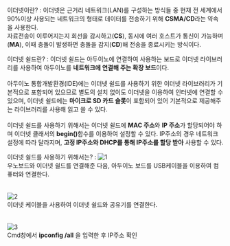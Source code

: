 이더넷이란?
: 이더넷은 근거리 네트워크(LAN)를 구성하는 방식들 중 현재 전 세계에서 90%이상 사용되는 네트워크의 형태로 데이터를 전송하기 위해 <b>CSMA/CD</b>라는 약속을 사용한다.<br>
자료전송이 이루어지는지 회선을 감시하고(<b>CS</b>), 동시에 여러 호스트가 통신이 가능하며(<b>MA</b>), 이때 충돌이 발생하면 충돌을 감지(<b>CD</b>)해 전송을 종료시키는 방식이다.


이더넷 쉴드란?
: 이더넷 쉴드는 아두이노에 연결하여 사용하는 보드로 이더넷 라이브러리를 사용하여 아두이노를 <b>네트워크에 연결해 주는 확장 보드</b>이다.<br><br>
아두이노 통합개발환경(IDE)에는 이더넷 쉴드를 사용하기 위한 이더넷 라이브러리가 기본적으로 포함되어 있으므로 별도의 설치 없이도 이더넷을 이용하여 인터넷에 연결할 수 있으며, 이더넷 쉴드에는 <b>마이크로 SD 카드 슬롯</b>이 포함되어 있어 기본적으로 제공해주는 라이브러리를 사용해 읽고 쓸 수 있다.<br><br>
이더넷 쉴드를 사용하기 위해서는 이더넷 쉴드에 <b>MAC 주소</b>와 <b>IP 주소</b>가 할당되어야 하며 이더넷 클래서의 <b>begin()</b>함수를 이용하여 설정할 수 있다. IP주소의 경우 네트워크 설정에 따라 달라지며, <b>고정 IP주소와 DHCP를 통해 IP주소를 할당 받아</b> 사용할 수 있다.

  
이더넷 쉴드를 사용하기 위해서는?
: ![1](https://user-images.githubusercontent.com/59801728/74698856-7b68b400-5242-11ea-8242-e8f02cd931a7.jpg)<br>
우노보드와 이더넷 쉴드를 연결해준 다음, 아두이노 보드를 USB케이블을 이용하여 컴퓨터와 연결한다.<br><br><br>
![2](https://user-images.githubusercontent.com/59801728/74698862-7d327780-5242-11ea-8d46-cc2e681a928a.jpg)<br>
이더넷 케이블을 사용하여 이더넷 쉴드와 공유기를 연결한다.<br><br><br>
![3](https://user-images.githubusercontent.com/59801728/74698865-7e63a480-5242-11ea-9294-604f772faa90.PNG)<br>
Cmd창에서 <b>ipconfig /all</b> 을 입력한 후 IP주소 확인    